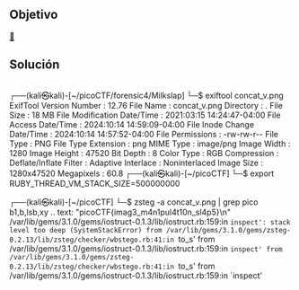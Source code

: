 ## Objetivo
[🥛](http://mercury.picoctf.net:48319/)
## Solución
```bash
```
┌──(kali㉿kali)-[~/picoCTF/forensic4/Milkslap]
└─$ exiftool concat_v.png
ExifTool Version Number         : 12.76
File Name                       : concat_v.png
Directory                       : .
File Size                       : 18 MB
File Modification Date/Time     : 2021:03:15 14:24:47-04:00
File Access Date/Time           : 2024:10:14 14:59:09-04:00
File Inode Change Date/Time     : 2024:10:14 14:57:52-04:00
File Permissions                : -rw-rw-r--
File Type                       : PNG
File Type Extension             : png
MIME Type                       : image/png
Image Width                     : 1280
Image Height                    : 47520
Bit Depth                       : 8
Color Type                      : RGB
Compression                     : Deflate/Inflate
Filter                          : Adaptive
Interlace                       : Noninterlaced
Image Size                      : 1280x47520
Megapixels                      : 60.8
┌──(kali㉿kali)-[~/picoCTF]
└─$ export RUBY_THREAD_VM_STACK_SIZE=500000000

┌──(kali㉿kali)-[~/picoCTF]
└─$ zsteg -a concat_v.png | grep pico         
b1,b,lsb,xy         .. text: "picoCTF{imag3_m4n1pul4t10n_sl4p5}\n"
/var/lib/gems/3.1.0/gems/iostruct-0.1.3/lib/iostruct.rb:159:in `inspect': stack level too deep (SystemStackError)
        from /var/lib/gems/3.1.0/gems/zsteg-0.2.13/lib/zsteg/checker/wbstego.rb:41:in `to_s'
        from /var/lib/gems/3.1.0/gems/iostruct-0.1.3/lib/iostruct.rb:159:in `inspect'
        from /var/lib/gems/3.1.0/gems/zsteg-0.2.13/lib/zsteg/checker/wbstego.rb:41:in `to_s'
        from /var/lib/gems/3.1.0/gems/iostruct-0.1.3/lib/iostruct.rb:159:in `inspect'
```
```

